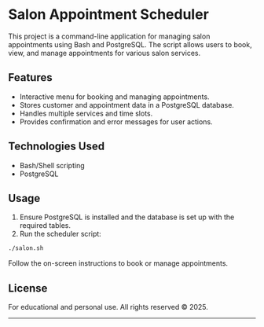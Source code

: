 # Salon Appointment Scheduler

This project is a command-line application for managing salon appointments using Bash and PostgreSQL. The script allows users to book, view, and manage appointments for various salon services.

## Features

- Interactive menu for booking and managing appointments.
- Stores customer and appointment data in a PostgreSQL database.
- Handles multiple services and time slots.
- Provides confirmation and error messages for user actions.

## Technologies Used

- Bash/Shell scripting
- PostgreSQL

## Usage

1. Ensure PostgreSQL is installed and the database is set up with the required tables.
2. Run the scheduler script:

```sh
./salon.sh
```

Follow the on-screen instructions to book or manage appointments.

## License

For educational and personal use. All rights reserved © 2025.

---
